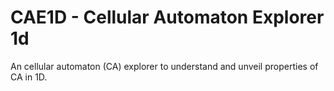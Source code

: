 # CAE1D - Cellular Automaton Explorer 1d

An cellular automaton (CA) explorer to understand and unveil properties of CA in 1D.
